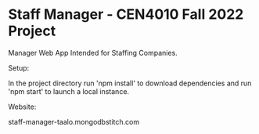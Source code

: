 # Staff Manager - CEN4010 Fall 2022 Project

Manager Web App Intended for Staffing Companies. 

Setup:

In the project directory run 'npm install' to download dependencies and run 'npm start' to launch a local instance.

Website:

staff-manager-taalo.mongodbstitch.com
